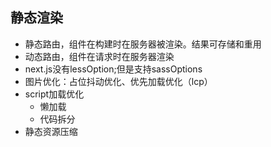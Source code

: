## 静态渲染
- 静态路由，组件在构建时在服务器被渲染。结果可存储和重用
- 动态路由，组件在请求时在服务器渲染
- next.js没有lessOption;但是支持sassOptions
- 图片优化：占位抖动优化、优先加载优化（lcp）
- script加载优化
  - 懒加载
  - 代码拆分
- 静态资源压缩
